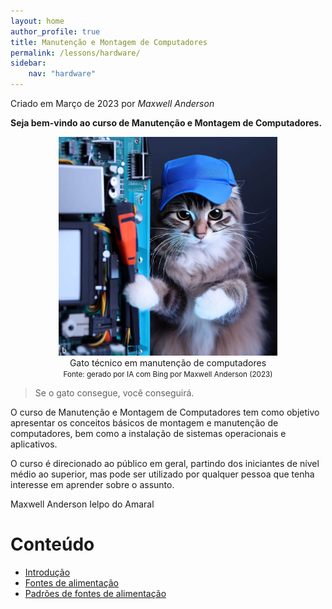 ```yaml
---
layout: home
author_profile: true
title: Manutenção e Montagem de Computadores
permalink: /lessons/hardware/
sidebar:
    nav: "hardware"
---
```

Criado em Março de 2023 por *Maxwell Anderson*

**Seja bem-vindo ao curso de Manutenção e Montagem de Computadores.**

<figure style="text-align:center">
    <img src="../../../assets/images/gpt/cat_hardware1.jpg" width="350" alt="Gato estudando com óculos. Prompt: Create an image of a computer maintenance technician cat">
    <figcaption>Gato técnico em manutenção de computadores </figcaption>
    <small>Fonte: gerado por IA com Bing por Maxwell Anderson (2023)</small>
</figure>

> Se o gato consegue, você conseguirá.

O curso de Manutenção e Montagem de Computadores tem como objetivo apresentar os conceitos básicos de montagem e manutenção de computadores, bem como a instalação de sistemas operacionais e aplicativos.

O curso é direcionado ao público em geral, partindo dos iniciantes de nível médio ao superior, mas pode ser utilizado por qualquer pessoa que tenha interesse em aprender sobre o assunto.

Maxwell Anderson Ielpo do Amaral

# Conteúdo

* [Introdução](/lessons/hardware/intro/intro/)
* [Fontes de alimentação](/lessons/hardware/psu/psu/)
* [Padrões de fontes de alimentação](/lessons/hardware/psu/psu_standards/)	